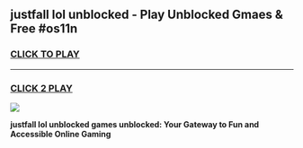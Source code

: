 
## justfall lol unblocked - Play Unblocked Gmaes & Free #os11n
<h3>
<a href="https://news.freeplayer.one?title=justfall_lol_unblocked&ref=24F">CLICK TO PLAY</a></h3>
<hr>

<h3>
<a href="https://news.freeplayer.one?title=justfall_lol_unblocked&ref=24F">CLICK 2 PLAY</a>
  
</h3>

<a href="https://news.freeplayer.one?title=justfall_lol_unblocked&ref=24F/"><img src="https://clearcache.store/games.png"></a>


**justfall lol unblocked games unblocked: Your Gateway to Fun and Accessible Online Gaming**
